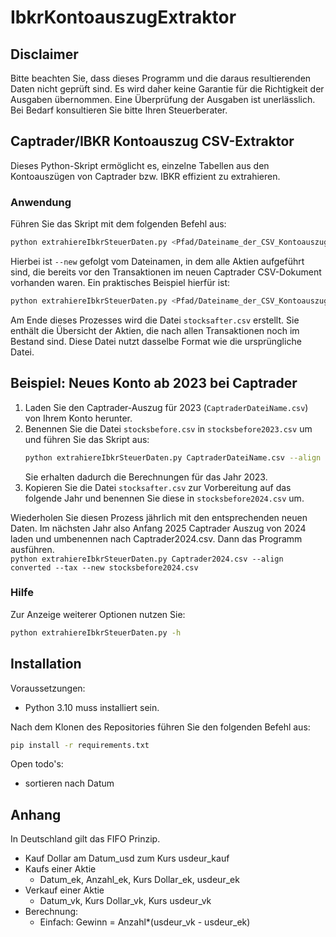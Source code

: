 
# IbkrKontoauszugExtraktor

## Disclaimer
Bitte beachten Sie, dass dieses Programm und die daraus resultierenden Daten nicht geprüft sind. Es wird daher keine Garantie für die Richtigkeit der Ausgaben übernommen. Eine Überprüfung der Ausgaben ist unerlässlich. Bei Bedarf konsultieren Sie bitte Ihren Steuerberater.

## Captrader/IBKR Kontoauszug CSV-Extraktor
Dieses Python-Skript ermöglicht es, einzelne Tabellen aus den Kontoauszügen von Captrader bzw. IBKR effizient zu extrahieren.

### Anwendung
Führen Sie das Skript mit dem folgenden Befehl aus:
```bash
python extrahiereIbkrSteuerDaten.py <Pfad/Dateiname_der_CSV_Kontoauszugsdatei> --align converted --tax --new <Dateiname_vorhandener_Aktien>
```
Hierbei ist `--new` gefolgt vom Dateinamen, in dem alle Aktien aufgeführt sind, die bereits vor den Transaktionen im neuen Captrader CSV-Dokument vorhanden waren. Ein praktisches Beispiel hierfür ist:
```bash
python extrahiereIbkrSteuerDaten.py <Pfad/Dateiname_der_CSV_Kontoauszugsdatei> --align converted --tax --new stocksbefore.csv
```
Am Ende dieses Prozesses wird die Datei `stocksafter.csv` erstellt. Sie enthält die Übersicht der Aktien, die nach allen Transaktionen noch im Bestand sind. Diese Datei nutzt dasselbe Format wie die ursprüngliche Datei.

## Beispiel: Neues Konto ab 2023 bei Captrader
1. Laden Sie den Captrader-Auszug für 2023 (`CaptraderDateiName.csv`) von Ihrem Konto herunter.
2. Benennen Sie die Datei `stocksbefore.csv` in `stocksbefore2023.csv` um und führen Sie das Skript aus:
   ```bash
   python extrahiereIbkrSteuerDaten.py CaptraderDateiName.csv --align Captrader2023.csv --tax --new stocksbefore2023.csv
   ```
   Sie erhalten dadurch die Berechnungen für das Jahr 2023. 
3. Kopieren Sie die Datei `stocksafter.csv` zur Vorbereitung auf das folgende Jahr und benennen Sie diese in `stocksbefore2024.csv` um.

Wiederholen Sie diesen Prozess jährlich mit den entsprechenden neuen Daten.
Im nächsten Jahr also Anfang 2025 Captrader Auszug von 2024 laden und umbenennen nach Captrader2024.csv. Dann das Programm ausführen.   
`python extrahiereIbkrSteuerDaten.py Captrader2024.csv --align converted --tax --new stocksbefore2024.csv`  


### Hilfe
Zur Anzeige weiterer Optionen nutzen Sie:
```bash
python extrahiereIbkrSteuerDaten.py -h
```


## Installation
Voraussetzungen:
- Python 3.10 muss installiert sein.

Nach dem Klonen des Repositories führen Sie den folgenden Befehl aus:
```bash
pip install -r requirements.txt
```

Open todo's:  
- sortieren nach Datum

## Anhang
In Deutschland gilt das FIFO Prinzip.

- Kauf Dollar am Datum_usd zum Kurs usdeur_kauf
- Kaufs einer Aktie
  - Datum_ek, Anzahl_ek, Kurs Dollar_ek, usdeur_ek
- Verkauf einer Aktie
  - Datum_vk, Kurs Dollar_vk, Kurs usdeur_vk
- Berechnung:
  - Einfach: Gewinn = Anzahl*(usdeur_vk - usdeur_ek)
